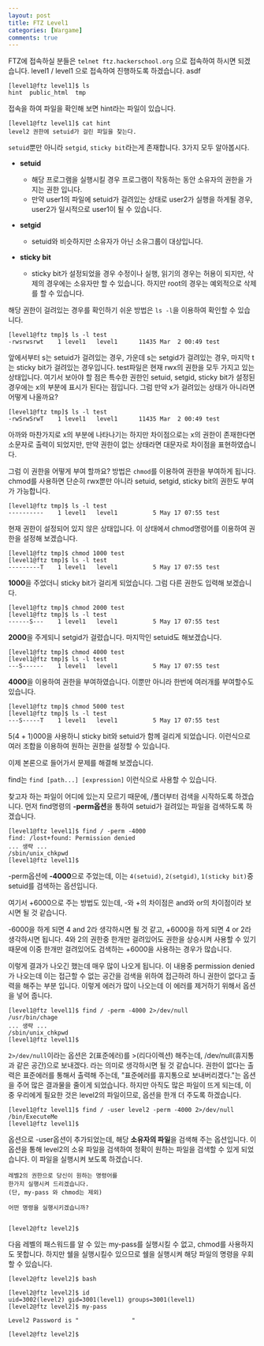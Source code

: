 ```yaml
---
layout: post
title: FTZ Level1
categories: [Wargame]
comments: true
---
```


FTZ에 접속하실 분들은 `telnet ftz.hackerschool.org` 으로 접속하여 하시면 되겠습니다. level1 / level1 으로 접속하여 진행하도록 하겠습니다. asdf

```
[level1@ftz level1]$ ls
hint  public_html  tmp
```

접속을 하여 파일을 확인해 보면 hint라는 파일이 있습니다.

```
[level1@ftz level1]$ cat hint
level2 권한에 setuid가 걸린 파일을 찾는다.
```

`setuid`뿐만 아니라 `setgid`, `sticky bit`라는게 존재합니다. 3가지 모두 알아봅시다.

- **setuid**
  - 해당 프로그램을 실행시킬 경우 프로그램이 작동하는 동안 소유자의 권한을 가지는 권한 입니다.
  - 만약 user1의 파일에 setuid가 걸려있는 상태로 user2가 실행을 하게될 경우, user2가 일시적으로 user1이 될 수 있습니다.

- **setgid**
  - setuid와 비슷하지만 소유자가 아닌 소유그룹이 대상입니다.

- **sticky bit**
  - sticky bit가 설정되었을 경우 수정이나 실행, 읽기의 경우는 허용이 되지만, 삭제의 경우에는 소유자만 할 수 있습니다. 하지만 root의 경우는 예외적으로 삭제를 할 수 있습니다.

해당 권한이 걸려있는 경우를 확인하기 쉬운 방법은 `ls -l`을 이용하여 확인할 수 있습니다.

```
[level1@ftz tmp]$ ls -l test
-rwsrwsrwt    1 level1   level1      11435 Mar  2 00:49 test
```

앞에서부터 s는 setuid가 걸려있는 경우, 가운데 s는 setgid가 걸려있는 경우, 마지막 t는 sticky bit가 걸려있는 경우입니다. test파일은 현재 rwx의 권한을 모두 가지고 있는 상태입니다. 여기서 보아야 할 점은 특수한 권한인 setuid, setgid, sticky bit가 설정된 경우에는 x의 부분에 표시가 된다는 점입니다. 그럼 만약 x가 걸려있는 상태가 아니라면 어떻게 나올까요?

```
[level1@ftz tmp]$ ls -l test
-rwSrwSrwT    1 level1   level1      11435 Mar  2 00:49 test
```

아까와 마찬가지로 x의 부분에 나타나기는 하지만 차이점으로는 x의 권한이 존재한다면 소문자로 출력이 되었지만, 만약 권한이 없는 상태라면 대문자로 차이점을 표현하였습니다.

그럼 이 권한을 어떻게 부여 할까요? 방법은 `chmod`를 이용하여 권한을 부여하게 됩니다. chmod를 사용하면 단순히 rwx뿐만 아니라 setuid, setgid, sticky bit의 권한도 부여가 가능합니다.

```
[level1@ftz tmp]$ ls -l test
----------    1 level1   level1          5 May 17 07:55 test
```

현재 권한이 설정되어 있지 않은 상태입니다. 이 상태에서 chmod명령어를 이용하여 권한을 설정해 보겠습니다.

```
[level1@ftz tmp]$ chmod 1000 test
[level1@ftz tmp]$ ls -l test
---------T    1 level1   level1          5 May 17 07:55 test
```

**1000**을 주었더니 sticky bit가 걸리게 되었습니다. 그럼 다른 권한도 입력해 보겠습니다.

```
[level1@ftz tmp]$ chmod 2000 test
[level1@ftz tmp]$ ls -l test
------S---    1 level1   level1          5 May 17 07:55 test
```

**2000**을 주게되니 setgid가 걸렸습니다. 마지막인 setuid도 해보겠습니다.

```
[level1@ftz tmp]$ chmod 4000 test
[level1@ftz tmp]$ ls -l test
---S------    1 level1   level1          5 May 17 07:55 test
```

**4000**을 이용하여 권한을 부여하였습니다. 이뿐만 아니라 한번에 여러개를 부여할수도 있습니다.

```
[level1@ftz tmp]$ chmod 5000 test
[level1@ftz tmp]$ ls -l test
---S-----T    1 level1   level1          5 May 17 07:55 test
```

5(4 + 1)000을 사용하니 sticky bit와 setuid가 함께 걸리게 되었습니다. 이런식으로 여러 조합을 이용하여 원하는 권한을 설정할 수 있습니다.

이제 본론으로 들어가서 문제를 해결해 보겠습니다. 

find는 `find [path...] [expression]` 이런식으로 사용할 수 있습니다. 

찾고자 하는 파일이 어디에 있는지 모르기 때문에, /폴더부터 검색을 시작하도록 하겠습니다. 
먼저 find명령의 **-perm옵션**을 통하여 setuid가 걸려있는 파일을 검색하도록 하겠습니다.

```
[level1@ftz level1]$ find / -perm -4000
find: /lost+found: Permission denied
... 생략 ...
/sbin/unix_chkpwd
[level1@ftz level1]$
```
 
-perm옵션에 **-4000**으로 주었는데, 이는 `4(setuid)`, `2(setgid)`, `1(sticky bit)`중 setuid를 검색하는 옵션입니다.

여기서 +6000으로 주는 방법도 있는데, -와 +의 차이점은 and와 or의 차이점이라 보시면 될 것 같습니다.

-6000을 하게 되면 4 and 2라 생각하시면 될 것 같고, +6000을 하게 되면 4 or 2라 생각하시면 됩니다. 4와 2의 권한중 한개만 걸려있어도 권한을 상승시켜 사용할 수 있기 때문에 이중 한개만 걸려있어도 검색하는 +6000을 사용하는 경우가 많습니다.

이렇게 결과가 나오긴 했는데 매우 많이 나오게 됩니다. 이 내용중 permission denied가 나오는데 이는 접근할 수 없는 공간을 검색을 위하여 접근하려 하니 권한이 없다고 출력을 해주는 부분 입니다. 이렇게 에러가 많이 나오는데 이 에러를 제거하기 위해서 옵션을 넣어 줍니다.

```
[level1@ftz level1]$ find / -perm -4000 2>/dev/null
/usr/bin/chage
... 생략 ...
/sbin/unix_chkpwd
[level1@ftz level1]$
```

`2>/dev/null`이라는 옵션은 2(표준에러)를 >(리다이렉션) 해주는데, /dev/null(휴지통과 같은 공간)으로 보내겠다. 라는 의미로 생각하시면 될 것 같습니다. 권한이 없다는 출력은 표준에러를 통해서 출력해 주는데, "표준에러를 휴지통으로 보내버리겠다."는 옵션을 주어 많은 결과물을 줄이게 되었습니다. 하지만 아직도 많은 파일이 뜨게 되는데, 이중 우리에게 필요한 것은 level2의 파일이므로, 옵션을 한개 더 주도록 하겠습니다.

```
[level1@ftz level1]$ find / -user level2 -perm -4000 2>/dev/null
/bin/ExecuteMe
[level1@ftz level1]$ 
```

옵션으로 -user옵션이 추가되었는데, 해당 **소유자의 파일**을 검색해 주는 옵션입니다. 이 옵션을 통해 level2의 소유 파일을 검색하여 정확이 원하는 파일을 검색할 수 있게 되었습니다. 이 파일을 실행시켜 보도록 하겠습니다.

```
레벨2의 권한으로 당신이 원하는 명령어를
한가지 실행시켜 드리겠습니다.
(단, my-pass 와 chmod는 제외)

어떤 명령을 실행시키겠습니까?


[level2@ftz level2]$
```
 
다음 레벨의 패스워드를 알 수 있는 my-pass를 실행시킬 수 없고, chmod를 사용하지도 못합니다. 하지만 쉘을 실행시킬수 있으므로 쉘을 실행시켜 해당 파일의 명령을 우회할 수 있습니다.

```
[level2@ftz level2]$ bash

[level2@ftz level2]$ id
uid=3002(level2) gid=3001(level1) groups=3001(level1)
[level2@ftz level2]$ my-pass

Level2 Password is "               "

[level2@ftz level2]$
```